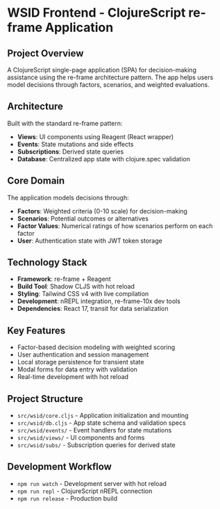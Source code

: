 # WSID Frontend - ClojureScript re-frame Application

## Project Overview
A ClojureScript single-page application (SPA) for decision-making assistance using the re-frame architecture pattern. The app helps users model decisions through factors, scenarios, and weighted evaluations.

## Architecture
Built with the standard re-frame pattern:
- **Views**: UI components using Reagent (React wrapper)
- **Events**: State mutations and side effects
- **Subscriptions**: Derived state queries
- **Database**: Centralized app state with clojure.spec validation

## Core Domain
The application models decisions through:
- **Factors**: Weighted criteria (0-10 scale) for decision-making
- **Scenarios**: Potential outcomes or alternatives
- **Factor Values**: Numerical ratings of how scenarios perform on each factor
- **User**: Authentication state with JWT token storage

## Technology Stack
- **Framework**: re-frame + Reagent
- **Build Tool**: Shadow CLJS with hot reload
- **Styling**: Tailwind CSS v4 with live compilation
- **Development**: nREPL integration, re-frame-10x dev tools
- **Dependencies**: React 17, transit for data serialization

## Key Features
- Factor-based decision modeling with weighted scoring
- User authentication and session management
- Local storage persistence for transient state
- Modal forms for data entry with validation
- Real-time development with hot reload

## Project Structure
- `src/wsid/core.cljs` - Application initialization and mounting
- `src/wsid/db.cljs` - App state schema and validation specs
- `src/wsid/events/` - Event handlers for state mutations
- `src/wsid/views/` - UI components and forms
- `src/wsid/subs/` - Subscription queries for derived state

## Development Workflow
- `npm run watch` - Development server with hot reload
- `npm run repl` - ClojureScript nREPL connection
- `npm run release` - Production build